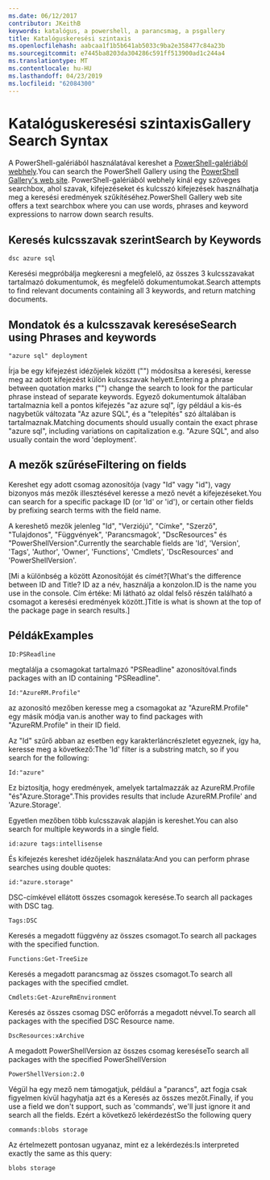 ```yaml
---
ms.date: 06/12/2017
contributor: JKeithB
keywords: katalógus, a powershell, a parancsmag, a psgallery
title: Katalóguskeresési szintaxis
ms.openlocfilehash: aabcaa1f1b5b641ab5033c9ba2e358477c84a23b
ms.sourcegitcommit: e7445ba8203da304286c591ff513900ad1c244a4
ms.translationtype: MT
ms.contentlocale: hu-HU
ms.lasthandoff: 04/23/2019
ms.locfileid: "62084300"
---
```

# <a name="gallery-search-syntax"></a><span data-ttu-id="b2514-103">Katalóguskeresési szintaxis</span><span class="sxs-lookup"><span data-stu-id="b2514-103">Gallery Search Syntax</span></span>

<span data-ttu-id="b2514-104">A PowerShell-galériából használatával kereshet a [PowerShell-galériából webhely](https://www.powershellgallery.com/).</span><span class="sxs-lookup"><span data-stu-id="b2514-104">You can search the PowerShell Gallery using the [PowerShell Gallery's web site](https://www.powershellgallery.com/).</span></span>
<span data-ttu-id="b2514-105">PowerShell-galériából webhely kínál egy szöveges searchbox, ahol szavak, kifejezéseket és kulcsszó kifejezések használhatja meg a keresési eredmények szűkítéséhez.</span><span class="sxs-lookup"><span data-stu-id="b2514-105">PowerShell Gallery web site offers a text searchbox where you can use words, phrases and keyword expressions to narrow down search results.</span></span>

## <a name="search-by-keywords"></a><span data-ttu-id="b2514-106">Keresés kulcsszavak szerint</span><span class="sxs-lookup"><span data-stu-id="b2514-106">Search by Keywords</span></span>

    dsc azure sql

<span data-ttu-id="b2514-107">Keresési megpróbálja megkeresni a megfelelő, az összes 3 kulcsszavakat tartalmazó dokumentumok, és megfelelő dokumentumokat.</span><span class="sxs-lookup"><span data-stu-id="b2514-107">Search attempts to find relevant documents containing all 3 keywords, and return matching documents.</span></span>

## <a name="search-using-phrases-and-keywords"></a><span data-ttu-id="b2514-108">Mondatok és a kulcsszavak keresése</span><span class="sxs-lookup"><span data-stu-id="b2514-108">Search using Phrases and keywords</span></span>

    "azure sql" deployment

<span data-ttu-id="b2514-109">Írja be egy kifejezést idézőjelek között ("") módosítsa a keresési, keresse meg az adott kifejezést külön kulcsszavak helyett.</span><span class="sxs-lookup"><span data-stu-id="b2514-109">Entering a phrase between quotation marks ("") change the search to look for the particular phrase instead of separate keywords.</span></span>
<span data-ttu-id="b2514-110">Egyező dokumentumok általában tartalmaznia kell a pontos kifejezés "az azure sql", így például a kis-és nagybetűk változata "Az azure SQL", és a "telepítés" szó általában is tartalmaznak.</span><span class="sxs-lookup"><span data-stu-id="b2514-110">Matching documents should usually contain the exact phrase "azure sql", including variations on capitalization e.g. "Azure SQL", and also usually contain the word 'deployment'.</span></span>

## <a name="filtering-on-fields"></a><span data-ttu-id="b2514-111">A mezők szűrése</span><span class="sxs-lookup"><span data-stu-id="b2514-111">Filtering on fields</span></span>

<span data-ttu-id="b2514-112">Kereshet egy adott csomag azonosítója (vagy "Id" vagy "id"), vagy bizonyos más mezők illesztésével keresse a mező nevét a kifejezéseket.</span><span class="sxs-lookup"><span data-stu-id="b2514-112">You can search for a specific package ID (or 'Id' or 'id'), or certain other fields by prefixing search terms with the field name.</span></span>

<span data-ttu-id="b2514-113">A kereshető mezők jelenleg "Id", "Verziójú", "Címke", "Szerző", "Tulajdonos", "Függvények", 'Parancsmagok', "DscResources" és "PowerShellVersion".</span><span class="sxs-lookup"><span data-stu-id="b2514-113">Currently the searchable fields are 'Id', 'Version', 'Tags', 'Author', 'Owner', 'Functions', 'Cmdlets', 'DscResources' and 'PowerShellVersion'.</span></span>

<span data-ttu-id="b2514-114">[Mi a különbség a között Azonosítóját és címét?</span><span class="sxs-lookup"><span data-stu-id="b2514-114">[What's the difference between ID and Title?</span></span> <span data-ttu-id="b2514-115">ID az a név, használja a konzolon.</span><span class="sxs-lookup"><span data-stu-id="b2514-115">ID is the name you use in the console.</span></span> <span data-ttu-id="b2514-116">Cím értéke: Mi látható az oldal felső részén található a csomagot a keresési eredmények között.]</span><span class="sxs-lookup"><span data-stu-id="b2514-116">Title is what is shown at the top of the package page in search results.]</span></span>

## <a name="examples"></a><span data-ttu-id="b2514-117">Példák</span><span class="sxs-lookup"><span data-stu-id="b2514-117">Examples</span></span>

    ID:PSReadline
    
<span data-ttu-id="b2514-118">megtalálja a csomagokat tartalmazó "PSReadline" azonosítóval.</span><span class="sxs-lookup"><span data-stu-id="b2514-118">finds packages with an ID containing "PSReadline".</span></span>

    Id:"AzureRM.Profile"

<span data-ttu-id="b2514-119">az azonosító mezőben keresse meg a csomagokat az "AzureRM.Profile" egy másik módja van.</span><span class="sxs-lookup"><span data-stu-id="b2514-119">is another way to find packages with "AzureRM.Profile" in their ID field.</span></span>

<span data-ttu-id="b2514-120">Az "Id" szűrő abban az esetben egy karakterláncrészletet egyeznek, így ha, keresse meg a következő:</span><span class="sxs-lookup"><span data-stu-id="b2514-120">The 'Id' filter is a substring match, so if you search for the following:</span></span>

    Id:"azure"

<span data-ttu-id="b2514-121">Ez biztosítja, hogy eredmények, amelyek tartalmazzák az AzureRM.Profile "és"Azure.Storage".</span><span class="sxs-lookup"><span data-stu-id="b2514-121">This provides results that include AzureRM.Profile' and 'Azure.Storage'.</span></span>

<span data-ttu-id="b2514-122">Egyetlen mezőben több kulcsszavak alapján is kereshet.</span><span class="sxs-lookup"><span data-stu-id="b2514-122">You can also search for multiple keywords in a single field.</span></span> 

    id:azure tags:intellisense

<span data-ttu-id="b2514-123">És kifejezés kereshet idézőjelek használata:</span><span class="sxs-lookup"><span data-stu-id="b2514-123">And you can perform phrase searches using double quotes:</span></span>

    id:"azure.storage"

<span data-ttu-id="b2514-124">DSC-címkével ellátott összes csomagok keresése.</span><span class="sxs-lookup"><span data-stu-id="b2514-124">To search all packages with DSC tag.</span></span>

    Tags:DSC

<span data-ttu-id="b2514-125">Keresés a megadott függvény az összes csomagot.</span><span class="sxs-lookup"><span data-stu-id="b2514-125">To search all packages with the specified function.</span></span>

    Functions:Get-TreeSize

<span data-ttu-id="b2514-126">Keresés a megadott parancsmag az összes csomagot.</span><span class="sxs-lookup"><span data-stu-id="b2514-126">To search all packages with the specified cmdlet.</span></span>

    Cmdlets:Get-AzureRmEnvironment

<span data-ttu-id="b2514-127">Keresés az összes csomag DSC erőforrás a megadott névvel.</span><span class="sxs-lookup"><span data-stu-id="b2514-127">To search all packages with the specified DSC Resource name.</span></span>

    DscResources:xArchive

<span data-ttu-id="b2514-128">A megadott PowerShellVersion az összes csomag keresése</span><span class="sxs-lookup"><span data-stu-id="b2514-128">To search all packages with the specified PowerShellVersion</span></span>

    PowerShellVersion:2.0

<span data-ttu-id="b2514-129">Végül ha egy mező nem támogatjuk, például a "parancs", azt fogja csak figyelmen kívül hagyhatja azt és a Keresés az összes mezőt.</span><span class="sxs-lookup"><span data-stu-id="b2514-129">Finally, if you use a field we don't support, such as 'commands', we'll just ignore it and search all the fields.</span></span> <span data-ttu-id="b2514-130">Ezért a következő lekérdezést</span><span class="sxs-lookup"><span data-stu-id="b2514-130">So the following query</span></span>

    commands:blobs storage

<span data-ttu-id="b2514-131">Az értelmezett pontosan ugyanaz, mint ez a lekérdezés:</span><span class="sxs-lookup"><span data-stu-id="b2514-131">Is interpreted exactly the same as this query:</span></span>

    blobs storage
